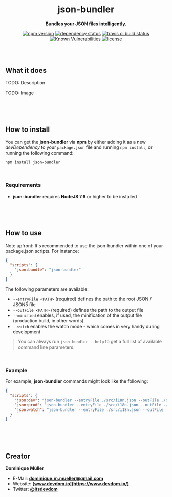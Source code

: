 <div align="center">

# json-bundler

**Bundles your JSON files intelligently.**

[![npm version](https://img.shields.io/npm/v/json-bundler.svg?maxAge=3600&style=flat)](https://www.npmjs.com/package/json-bundler)
[![dependency status](https://img.shields.io/david/dominique-mueller/json-bundler.svg?maxAge=3600&style=flat)](https://david-dm.org/dominique-mueller/json-bundler)
[![travis ci build status](https://img.shields.io/travis/dominique-mueller/json-bundler/master.svg?maxAge=3600&style=flat)](https://travis-ci.org/dominique-mueller/json-bundler)
[![Known Vulnerabilities](https://snyk.io/test/github/dominique-mueller/json-bundler/badge.svg)](https://snyk.io/test/github/dominique-mueller/json-bundler)
[![license](https://img.shields.io/npm/l/json-bundler.svg?maxAge=3600&style=flat)](https://github.com/dominique-mueller/json-bundler/LICENSE)

</div>

<br><br>

## What it does

TODO: Description

TODO: Image

<br><br><br>

## How to install

You can get the **json-bundler** via **npm** by either adding it as a new *devDependency* to your `package.json` file and running
`npm install`, or running the following command:

``` bash
npm install json-bundler
```

<br>

### Requirements

- **json-bundler** requires **NodeJS 7.6** or higher to be installed

<br><br><br>

## How to use

Note upfront: It's recommended to use the json-bundler within one of your package.json scripts. For instance:

``` json
{
  "scripts": {
    "json:bundle": "json-bundler"
  }
}
```

The following parameters are available:

- `--entryFile <PATH>` (required) defines the path to the root JSON / JSON5 file
- `--outFile <PATH>` (required) defines the path to the output file
- `--minified` enables, if used, the minification of the output file (production build, in other words)
- `--watch` enables the watch mode - which comes in very handy during development

> You can always run `json-bundler --help` to get a full list of available command line parameters.

<br>

### Example

For example, **json-bundler** commands might look like the following:

``` json
{
  "scripts": {
    "json:dev": "json-bundler --entryFile ./src/i18n.json --outFile ./dist/i18n.json",
    "json:prod": "json-bundler --entryFile ./src/i18n.json --outFile ./dist/i18n.json --minified",
    "json:watch": "json-bundler --entryFile ./src/i18n.json --outFile ./dist/i18n.json --watch"
  }
}
```

<br><br><br>

## Creator

**Dominique Müller**

- E-Mail: **[dominique.m.mueller@gmail.com](mailto:dominique.m.mueller@gmail.com)**
- Website: **[www.devdom.io](https://www.devdom.io/)**
- Twitter: **[@itsdevdom](https://twitter.com/itsdevdom)**
